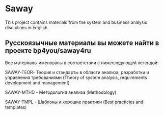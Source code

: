 # Saway

This project contains materials from the system and business analysis disciplines in English.

Русскоязычные материалы вы можете найти в проекте bp4you/saway4ru 
----

Все материалы именованы в соответствии с нижеследующей легендой:

SAWAY-TEOR- Теория и стандарты в области анализа, разработки и управления требованиями (Theory of system analysis, requirements development and management)

SAWAY-MTHD - Методология анализа (Methodology)

SAWAY-TMPL - Шаблоны и хорошие практики (Best practicies and templates)
